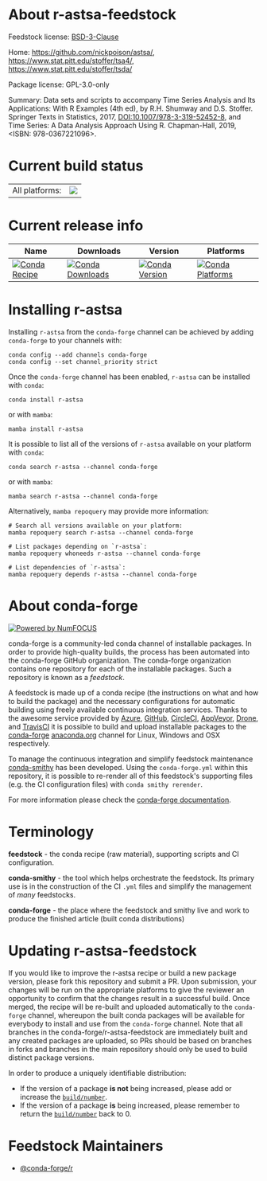 About r-astsa-feedstock
=======================

Feedstock license: [BSD-3-Clause](https://github.com/conda-forge/r-astsa-feedstock/blob/main/LICENSE.txt)

Home: https://github.com/nickpoison/astsa/, https://www.stat.pitt.edu/stoffer/tsa4/, https://www.stat.pitt.edu/stoffer/tsda/

Package license: GPL-3.0-only

Summary: Data sets and scripts to accompany Time Series Analysis and Its Applications: With R Examples (4th ed), by R.H. Shumway and D.S. Stoffer. Springer Texts in Statistics, 2017, <DOI:10.1007/978-3-319-52452-8>, and Time Series:  A Data Analysis Approach Using R. Chapman-Hall, 2019, <ISBN: 978-0367221096>.

Current build status
====================


<table><tr><td>All platforms:</td>
    <td>
      <a href="https://dev.azure.com/conda-forge/feedstock-builds/_build/latest?definitionId=12760&branchName=main">
        <img src="https://dev.azure.com/conda-forge/feedstock-builds/_apis/build/status/r-astsa-feedstock?branchName=main">
      </a>
    </td>
  </tr>
</table>

Current release info
====================

| Name | Downloads | Version | Platforms |
| --- | --- | --- | --- |
| [![Conda Recipe](https://img.shields.io/badge/recipe-r--astsa-green.svg)](https://anaconda.org/conda-forge/r-astsa) | [![Conda Downloads](https://img.shields.io/conda/dn/conda-forge/r-astsa.svg)](https://anaconda.org/conda-forge/r-astsa) | [![Conda Version](https://img.shields.io/conda/vn/conda-forge/r-astsa.svg)](https://anaconda.org/conda-forge/r-astsa) | [![Conda Platforms](https://img.shields.io/conda/pn/conda-forge/r-astsa.svg)](https://anaconda.org/conda-forge/r-astsa) |

Installing r-astsa
==================

Installing `r-astsa` from the `conda-forge` channel can be achieved by adding `conda-forge` to your channels with:

```
conda config --add channels conda-forge
conda config --set channel_priority strict
```

Once the `conda-forge` channel has been enabled, `r-astsa` can be installed with `conda`:

```
conda install r-astsa
```

or with `mamba`:

```
mamba install r-astsa
```

It is possible to list all of the versions of `r-astsa` available on your platform with `conda`:

```
conda search r-astsa --channel conda-forge
```

or with `mamba`:

```
mamba search r-astsa --channel conda-forge
```

Alternatively, `mamba repoquery` may provide more information:

```
# Search all versions available on your platform:
mamba repoquery search r-astsa --channel conda-forge

# List packages depending on `r-astsa`:
mamba repoquery whoneeds r-astsa --channel conda-forge

# List dependencies of `r-astsa`:
mamba repoquery depends r-astsa --channel conda-forge
```


About conda-forge
=================

[![Powered by
NumFOCUS](https://img.shields.io/badge/powered%20by-NumFOCUS-orange.svg?style=flat&colorA=E1523D&colorB=007D8A)](https://numfocus.org)

conda-forge is a community-led conda channel of installable packages.
In order to provide high-quality builds, the process has been automated into the
conda-forge GitHub organization. The conda-forge organization contains one repository
for each of the installable packages. Such a repository is known as a *feedstock*.

A feedstock is made up of a conda recipe (the instructions on what and how to build
the package) and the necessary configurations for automatic building using freely
available continuous integration services. Thanks to the awesome service provided by
[Azure](https://azure.microsoft.com/en-us/services/devops/), [GitHub](https://github.com/),
[CircleCI](https://circleci.com/), [AppVeyor](https://www.appveyor.com/),
[Drone](https://cloud.drone.io/welcome), and [TravisCI](https://travis-ci.com/)
it is possible to build and upload installable packages to the
[conda-forge](https://anaconda.org/conda-forge) [anaconda.org](https://anaconda.org/)
channel for Linux, Windows and OSX respectively.

To manage the continuous integration and simplify feedstock maintenance
[conda-smithy](https://github.com/conda-forge/conda-smithy) has been developed.
Using the ``conda-forge.yml`` within this repository, it is possible to re-render all of
this feedstock's supporting files (e.g. the CI configuration files) with ``conda smithy rerender``.

For more information please check the [conda-forge documentation](https://conda-forge.org/docs/).

Terminology
===========

**feedstock** - the conda recipe (raw material), supporting scripts and CI configuration.

**conda-smithy** - the tool which helps orchestrate the feedstock.
                   Its primary use is in the construction of the CI ``.yml`` files
                   and simplify the management of *many* feedstocks.

**conda-forge** - the place where the feedstock and smithy live and work to
                  produce the finished article (built conda distributions)


Updating r-astsa-feedstock
==========================

If you would like to improve the r-astsa recipe or build a new
package version, please fork this repository and submit a PR. Upon submission,
your changes will be run on the appropriate platforms to give the reviewer an
opportunity to confirm that the changes result in a successful build. Once
merged, the recipe will be re-built and uploaded automatically to the
`conda-forge` channel, whereupon the built conda packages will be available for
everybody to install and use from the `conda-forge` channel.
Note that all branches in the conda-forge/r-astsa-feedstock are
immediately built and any created packages are uploaded, so PRs should be based
on branches in forks and branches in the main repository should only be used to
build distinct package versions.

In order to produce a uniquely identifiable distribution:
 * If the version of a package **is not** being increased, please add or increase
   the [``build/number``](https://docs.conda.io/projects/conda-build/en/latest/resources/define-metadata.html#build-number-and-string).
 * If the version of a package **is** being increased, please remember to return
   the [``build/number``](https://docs.conda.io/projects/conda-build/en/latest/resources/define-metadata.html#build-number-and-string)
   back to 0.

Feedstock Maintainers
=====================

* [@conda-forge/r](https://github.com/orgs/conda-forge/teams/r/)

